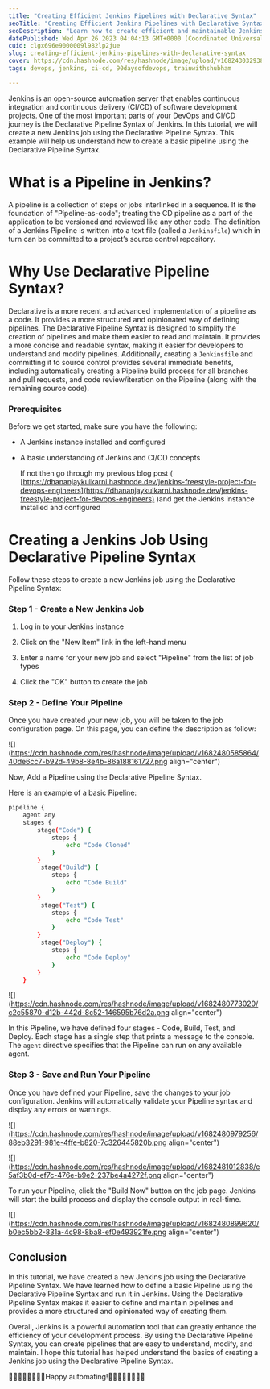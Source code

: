 ```yaml
---
title: "Creating Efficient Jenkins Pipelines with Declarative Syntax"
seoTitle: "Creating Efficient Jenkins Pipelines with Declarative Syntax"
seoDescription: "Learn how to create efficient and maintainable Jenkins pipelines using the Declarative Pipeline Syntax."
datePublished: Wed Apr 26 2023 04:04:13 GMT+0000 (Coordinated Universal Time)
cuid: clgx696e9000009l982lp2jue
slug: creating-efficient-jenkins-pipelines-with-declarative-syntax
cover: https://cdn.hashnode.com/res/hashnode/image/upload/v1682430329381/614c10dc-788a-4e54-9858-356f4aab7986.jpeg
tags: devops, jenkins, ci-cd, 90daysofdevops, trainwithshubham

---
```


Jenkins is an open-source automation server that enables continuous integration and continuous delivery (CI/CD) of software development projects. One of the most important parts of your DevOps and CI/CD journey is the Declarative Pipeline Syntax of Jenkins. In this tutorial, we will create a new Jenkins job using the Declarative Pipeline Syntax. This example will help us understand how to create a basic pipeline using the Declarative Pipeline Syntax.

# **What is a Pipeline in Jenkins?**

A pipeline is a collection of steps or jobs interlinked in a sequence. It is the foundation of "Pipeline-as-code"; treating the CD pipeline as a part of the application to be versioned and reviewed like any other code. The definition of a Jenkins Pipeline is written into a text file (called a `Jenkinsfile`) which in turn can be committed to a project’s source control repository.

# **Why Use Declarative Pipeline Syntax?**

Declarative is a more recent and advanced implementation of a pipeline as a code. It provides a more structured and opinionated way of defining pipelines. The Declarative Pipeline Syntax is designed to simplify the creation of pipelines and make them easier to read and maintain. It provides a more concise and readable syntax, making it easier for developers to understand and modify pipelines. Additionally, creating a `Jenkinsfile` and committing it to source control provides several immediate benefits, including automatically creating a Pipeline build process for all branches and pull requests, and code review/iteration on the Pipeline (along with the remaining source code).

### **Prerequisites**

Before we get started, make sure you have the following:

* A Jenkins instance installed and configured
    
* A basic understanding of Jenkins and CI/CD concepts
    
    If not then go through my previous blog post ( [https://dhananjaykulkarni.hashnode.dev/jenkins-freestyle-project-for-devops-engineers](https://dhananjaykulkarni.hashnode.dev/jenkins-freestyle-project-for-devops-engineers) )and get the Jenkins instance installed and configured
    

# **Creating a Jenkins Job Using Declarative Pipeline Syntax**

Follow these steps to create a new Jenkins job using the Declarative Pipeline Syntax:

### **Step 1 - Create a New Jenkins Job**

1. Log in to your Jenkins instance
    
2. Click on the "New Item" link in the left-hand menu
    
3. Enter a name for your new job and select "Pipeline" from the list of job types
    
4. Click the "OK" button to create the job
    

### **Step 2 - Define Your Pipeline**

Once you have created your new job, you will be taken to the job configuration page. On this page, you can define the description as follow:

![](https://cdn.hashnode.com/res/hashnode/image/upload/v1682480585864/40de6cc7-b92d-49b8-8e4b-86a188161727.png align="center")

Now, Add a Pipeline using the Declarative Pipeline Syntax.

Here is an example of a basic Pipeline:

```bash
pipeline {
    agent any
    stages {
        stage("Code") {
            steps {
                echo "Code Cloned"
            }
        }
         stage("Build") {
            steps {
                echo "Code Build"
            }
        }
         stage("Test") {
            steps {
                echo "Code Test"
            }
        }
         stage("Deploy") {
            steps {
                echo "Code Deploy"
            }
        }
    }
```

![](https://cdn.hashnode.com/res/hashnode/image/upload/v1682480773020/c2c55870-d12b-442d-8c52-146595b76d2a.png align="center")

In this Pipeline, we have defined four stages - Code, Build, Test, and Deploy. Each stage has a single step that prints a message to the console. The `agent` directive specifies that the Pipeline can run on any available agent.

### **Step 3 - Save and Run Your Pipeline**

Once you have defined your Pipeline, save the changes to your job configuration. Jenkins will automatically validate your Pipeline syntax and display any errors or warnings.

![](https://cdn.hashnode.com/res/hashnode/image/upload/v1682480979256/88eb3291-981e-4ffe-b820-7c326445820b.png align="center")

![](https://cdn.hashnode.com/res/hashnode/image/upload/v1682481012838/e5af3b0d-ef7c-476e-b9e2-237be4a4272f.png align="center")

To run your Pipeline, click the "Build Now" button on the job page. Jenkins will start the build process and display the console output in real-time.

![](https://cdn.hashnode.com/res/hashnode/image/upload/v1682480899620/b0ec5bb2-831a-4c98-8ba8-ef0e493921fe.png align="center")

## **Conclusion**

In this tutorial, we have created a new Jenkins job using the Declarative Pipeline Syntax. We have learned how to define a basic Pipeline using the Declarative Pipeline Syntax and run it in Jenkins. Using the Declarative Pipeline Syntax makes it easier to define and maintain pipelines and provides a more structured and opinionated way of creating them.

Overall, Jenkins is a powerful automation tool that can greatly enhance the efficiency of your development process. By using the Declarative Pipeline Syntax, you can create pipelines that are easy to understand, modify, and maintain. I hope this tutorial has helped understand the basics of creating a Jenkins job using the Declarative Pipeline Syntax.

🎉🎉🎉🎉🎉🎉🎉🎉Happy automating!🎉🎉🎉🎉🎉🎉🎉🎉